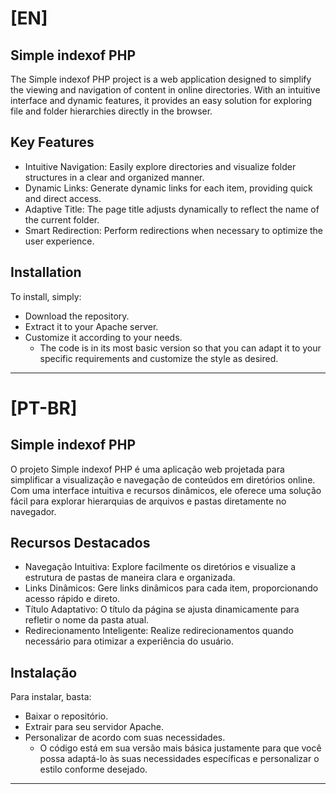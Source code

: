 # [EN]
## Simple indexof PHP

The Simple indexof PHP project is a web application designed to simplify the viewing and navigation of content in online directories. With an intuitive interface and dynamic features, it provides an easy solution for exploring file and folder hierarchies directly in the browser.

## Key Features

- Intuitive Navigation: Easily explore directories and visualize folder structures in a clear and organized manner.
- Dynamic Links: Generate dynamic links for each item, providing quick and direct access.
- Adaptive Title: The page title adjusts dynamically to reflect the name of the current folder.
- Smart Redirection: Perform redirections when necessary to optimize the user experience.

## Installation

To install, simply:

- Download the repository.
- Extract it to your Apache server.
- Customize it according to your needs.
  - The code is in its most basic version so that you can adapt it to your specific requirements and customize the style as desired.

---
# [PT-BR]
## Simple indexof PHP

O projeto Simple indexof PHP é uma aplicação web projetada para simplificar a visualização e navegação de conteúdos em diretórios online. Com uma interface intuitiva e recursos dinâmicos, ele oferece uma solução fácil para explorar hierarquias de arquivos e pastas diretamente no navegador.

## Recursos Destacados

- Navegação Intuitiva: Explore facilmente os diretórios e visualize a estrutura de pastas de maneira clara e organizada.
- Links Dinâmicos: Gere links dinâmicos para cada item, proporcionando acesso rápido e direto.
- Título Adaptativo: O título da página se ajusta dinamicamente para refletir o nome da pasta atual.
- Redirecionamento Inteligente: Realize redirecionamentos quando necessário para otimizar a experiência do usuário.

## Instalação

Para instalar, basta:

- Baixar o repositório.
- Extrair para seu servidor Apache.
- Personalizar de acordo com suas necessidades.
  - O código está em sua versão mais básica justamente para que você possa adaptá-lo às suas necessidades específicas e personalizar o estilo conforme desejado.

---
